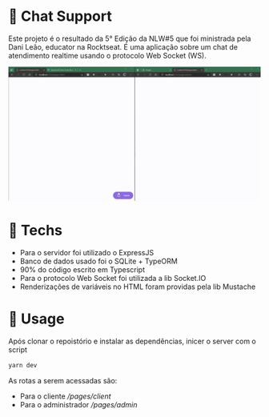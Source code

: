 # :purple_heart: Chat Support

Este projeto é o resultado da 5° Edição da NLW#5 que foi ministrada pela Dani Leão, educator na Rocktseat.
É uma aplicação sobre um chat de atendimento realtime usando o protocolo Web Socket (WS).

![Chat Support](./public/chat.gif)

# :rocket: Techs

- Para o servidor foi utilizado o ExpressJS
- Banco de dados usado foi o SQLite + TypeORM
- 90% do código escrito em Typescript
- Para o protocolo Web Socket foi utilizada a lib Socket.IO
- Renderizações de variáveis no HTML foram providas pela lib Mustache

# :electric_plug: Usage

Após clonar o repoistório e instalar as dependências, inicer o server com o script

```bash
yarn dev
```

As rotas a serem acessadas são:

- Para o cliente _/pages/client_
- Para o administrador _/pages/admin_
